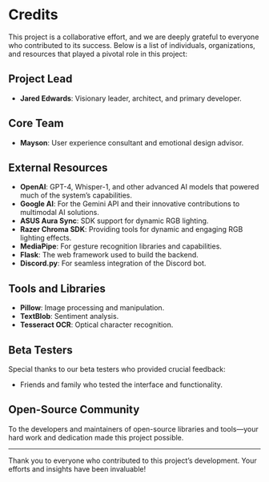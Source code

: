 # Credits

This project is a collaborative effort, and we are deeply grateful to everyone who contributed to its success. Below is a list of individuals, organizations, and resources that played a pivotal role in this project:

## Project Lead
- **Jared Edwards**: Visionary leader, architect, and primary developer.

## Core Team
- **Mayson**: User experience consultant and emotional design advisor.

## External Resources
- **OpenAI**: GPT-4, Whisper-1, and other advanced AI models that powered much of the system’s capabilities.
- **Google AI**: For the Gemini API and their innovative contributions to multimodal AI solutions.
- **ASUS Aura Sync**: SDK support for dynamic RGB lighting.
- **Razer Chroma SDK**: Providing tools for dynamic and engaging RGB lighting effects.
- **MediaPipe**: For gesture recognition libraries and capabilities.
- **Flask**: The web framework used to build the backend.
- **Discord.py**: For seamless integration of the Discord bot.

## Tools and Libraries
- **Pillow**: Image processing and manipulation.
- **TextBlob**: Sentiment analysis.
- **Tesseract OCR**: Optical character recognition.

## Beta Testers
Special thanks to our beta testers who provided crucial feedback:
- Friends and family who tested the interface and functionality.

## Open-Source Community
To the developers and maintainers of open-source libraries and tools—your hard work and dedication made this project possible.

---

Thank you to everyone who contributed to this project’s development. Your efforts and insights have been invaluable!

